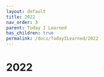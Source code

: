 ```yaml
---
layout: default
title: 2022
nav_order: 3
parent: Today I Learned
has_children: true
permalink: /docs/TodayILearned/2022
---
```


# 2022

